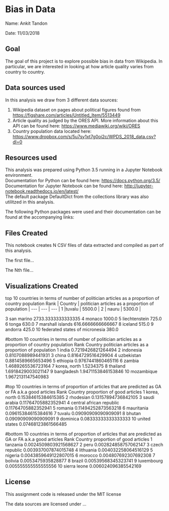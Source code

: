 # Bias in Data

Name: Ankit Tandon

Date: 11/03/2018

## Goal
The goal of this project is to explore possible bias in data from Wikipedia. In particular, we are interested in looking at how article quality varies from country to country.

## Data sources used
In this analysis we draw from 3 different data sources:
1. Wikipedia dataset on pages about political figures found from https://figshare.com/articles/Untitled_Item/5513449 
2. Article quality as judged by the ORES API. More information about this API can be found here: https://www.mediawiki.org/wiki/ORES
3. Country population data located here: https://www.dropbox.com/s/5u7sy1xt7g0oi2c/WPDS_2018_data.csv?dl=0

## Resources used
This analysis was prepared using Python 3.5 running in a Jupyter Notebook environment.  
Documentation for Python can be found here: https://docs.python.org/3.5/  
Documentation for Jupyter Notebook can be found here: http://jupyter-notebook.readthedocs.io/en/latest/  
The default package DefaultDict from the collections library was also utilitzed in this analysis.


The following Python packages were used and their documentation can be found at the accompanying links:

## Files Created
This notebook creates N CSV files of data extracted and compiled as part of this analysis.

The first file...

The Nth file...

## Visualizations Created
top 10 countries in terms of number of politician articles as a proportion of country population
 Rank | Country | politician articles as a proportion of population |
 --- | --- | --- |
 1 |tuvalu | 5500.0 |
 2 | nauru | 5300.0 | 

3		san marino						2733.3333333333335
4		monaco							1000.0
5		liechtenstein					725.0
6		tonga							630.0
7		marshall islands				616.6666666666667
8		iceland							515.0
9		andorra							425.0
10		federated states of micronesia	380.0

#bottom 10 countries in terms of number of politician articles as a proportion of country population
Rank	Country							politician articles as a proportion of population
1		india							0.7219426821264494
2		indonesia						0.8107088989441931
3		china							0.8164729516429904
4		uzbekistan						0.8814589665653496
5		ethiopia						0.9767441860465116
6		zambia							1.4689265536723164
7		korea, north					1.5234375
8		thailand						1.6918429003021147
9		bangladesh						1.9471153846153846
10		mozambique						1.9672131147540983

#top 10 countries in terms of proportion of articles that are predicted as GA or FA a.k.a good articles
Rank	Country							proportion of good articles
1		korea, north					0.15384615384615385
2		rhodesian						0.13157894736842105
3		saudi arabia					0.11764705882352941
4		central african republic		0.11764705882352941
5		romania							0.11494252873563218
6		mauritania						0.09615384615384616
7		tuvalu							0.09090909090909091
8		bhutan							0.09090909090909091
9		dominica						0.08333333333333333
10		united states					0.07468123861566485

#bottom 10 countries in terms of proportion of articles that are predicted as GA or FA a.k.a good articles
Rank		Country						proportion of good articles
1		tanzania						0.0024509803921568627
2		peru							0.002824858757062147
3		czech republic					0.003937007874015748
4		lithuania						0.004032258064516129
5		nigeria							0.0043859649122807015
6		morocco							0.004807692307692308
7		bolivia							0.0053475935828877
8		brazil							0.00539568345323741
9		luxembourg						0.005555555555555556
10		sierra leone					0.006024096385542169

## License

This assignment code is released under the MIT license

The data sources are licensed under ...